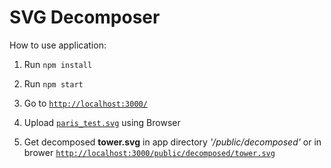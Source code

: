 # SVG Decomposer

How to use application:

1. Run `npm install`

2. Run `npm start`

3. Go to  [`http://localhost:3000/`](http://localhost:3000/)

4. Upload [`paris_test.svg`](https://github.com/crello/test_task_upload/blob/master/paris_test.svg) using Browser

5. Get decomposed **tower.svg** in app directory *'/public/decomposed'* or in brower [`http://localhost:3000/public/decomposed/tower.svg`](http://localhost:3000/public/decomposed/tower.svg)
